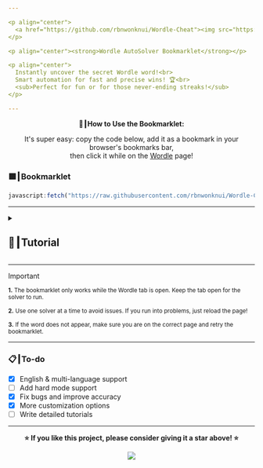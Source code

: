 ```yaml
---

<p align="center">
  <a href="https://github.com/rbnwonknui/Wordle-Cheat"><img src="https://img.shields.io/github/stars/rbnwonknui/Wordle-Cheat?style=for-the-badge&label=Give%20a%20Star%20%E2%AD%90" alt="GitHub Stars"></a>
</p>

<p align="center"><strong>Wordle AutoSolver Bookmarklet</strong></p>

<p align="center">
  Instantly uncover the secret Wordle word!<br>
  Smart automation for fast and precise wins! 🏆<br>
  <sub>Perfect for fun or for those never-ending streaks!</sub>
</p>

---
```


<p align="center"><strong>🚀┃How to Use the Bookmarklet:</strong></p>

<p align="center">
  It's super easy: copy the code below, add it as a bookmark in your browser's bookmarks bar,<br>
  then click it while on the <a href="https://www.nytimes.com/games/wordle/index.html" target="_blank">Wordle</a> page!
</p>

### 🟩┃Bookmarklet

```js
javascript:fetch("https://raw.githubusercontent.com/rbnwonknui/Wordle-Cheat/refs/heads/main/Versions/WordleCheat.js").then(t=>t.text()).then(eval);
```

---

<details>
  <summary><h2>📖┃Tutorial</h2></summary>

---

## Step-by-step written tutorial

1. **Copy the bookmarklet code**

   - Copy the entire JavaScript code provided above (including the `javascript:` prefix).

2. **Create a new bookmark in your browser**

   - Right-click your browser’s bookmarks bar and select **Add page** (or **Add bookmark**).

3. **Paste the code**

   - In the "URL" or "Location" field, paste the code you copied.
   - Give your bookmark a name like `Wordle AutoSolver`.

4. **Go to the Wordle website**

   - Open [Wordle](https://www.nytimes.com/games/wordle/index.html) in your browser.

5. **Use the bookmarklet**

   - While you are on the Wordle page, simply click the bookmark you created.
   - The solver will run and show you the answer or help you solve the puzzle!

---

![Step 1](https://i.imgur.com/wpo8kbW.png)

---

![Step 2](https://i.imgur.com/wv5gP2t.png)

---

![Step 3](https://i.imgur.com/SgyvFQU.png)

</details>

---

> [!IMPORTANT]
> <p><sub><strong>1.</strong> The bookmarklet only works while the Wordle tab is open. Keep the tab open for the solver to run.</sub></p>
> <p><sub><strong>2.</strong> Use one solver at a time to avoid issues. If you run into problems, just reload the page!</sub></p>
> <p><sub><strong>3.</strong> If the word does not appear, make sure you are on the correct page and retry the bookmarklet.</sub></p>


---
### 📋┃To-do

- [x] English & multi-language support  
- [ ] Add hard mode support  
- [x] Fix bugs and improve accuracy  
- [x] More customization options
- [ ] Write detailed tutorials

---

<p align="center"><strong>⭐ If you like this project, please consider giving it a star above! ⭐</strong></p>

<p align="center">
  <a href="#"><img src="https://komarev.com/ghpvc/?username=rbnwonknui&style=for-the-badge&label=Views:&color=gray"/></a>
</p>
